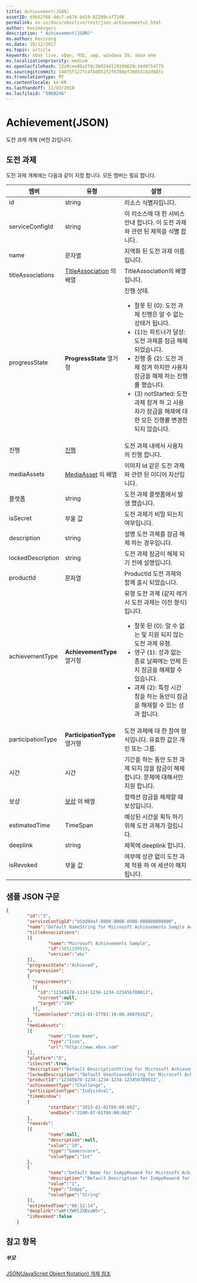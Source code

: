 ```yaml
---
title: Achievement(JSON)
assetID: d3b52f66-ddc7-e676-b419-82209caf71d6
permalink: en-us/docs/xboxlive/rest/json-achievementv2.html
author: KevinAsgari
description: " Achievement(JSON)"
ms.author: kevinasg
ms.date: 10/12/2017
ms.topic: article
keywords: xbox live, xbox, 게임, uwp, windows 10, xbox one
ms.localizationpriority: medium
ms.openlocfilehash: 12a9cee88a2fdc5b0244119399620c3448f54f75
ms.sourcegitcommit: 144f5f127fc4fbd852f2f6780ef26054192d68fc
ms.translationtype: MT
ms.contentlocale: ko-KR
ms.lasthandoff: 11/03/2018
ms.locfileid: "5968246"
---
```

# <a name="achievement-json"></a>Achievement(JSON)
도전 과제 개체 (버전 2)입니다.
<a id="ID4EN"></a>


## <a name="achievement"></a>도전 과제

도전 과제 개체에는 다음과 같이 지정 합니다. 모든 멤버는 필요 합니다.

| 멤버| 유형| 설명|
| --- | --- | --- |
| id| string| 리소스 식별자입니다.|
| serviceConfigId| string| 이 리소스에 대 한 서비스 안내 합니다. 이 도전 과제와 관련 된 제목을 식별 합니다. |
| name| 문자열| 지역화 된 도전 과제 이름입니다.|
| titleAssociations| [TitleAssociation](json-titleassociation.md) 의 배열| TitleAssociation의 배열입니다.|
| progressState| **ProgressState** 열거형| 진행 상태. <ul><li>잘못 된 (0): 도전 과제 진행은 알 수 없는 상태가 됩니다.</li><li>(1)는 파트너가 달성: 도전 과제를 잠금 해제 되었습니다.</li><li>진행 중 (2): 도전 과제 잠겨 하지만 사용자 잠금을 해제 하는 진행률 했습니다.</li><li>(3) notStarted: 도전 과제 잠겨 하 고 사용자가 잠금을 해제에 대 한 모든 진행률 변경한 되지 않습니다.</li></ul> | 
| 진행| [진행](json-progression.md)| 도전 과제 내에서 사용자의 진행 합니다.|
| mediaAssets| [MediaAsset](json-mediaasset.md) 의 배열| 이미지 Id 같은 도전 과제와 관련 된 미디어 자산입니다. |
| 플랫폼| string| 도전 과제 플랫폼에서 발생 했습니다.|
| isSecret| 부울 값| 도전 과제가 비밀 되는지 여부입니다.|
| description| string| 설명 도전 과제를 잠금 해제 하는 경우입니다.|
| lockedDescription| string| 도전 과제 잠금이 해제 되기 전에 설명입니다.|
| productId| 문자열| ProductId 도전 과제와 함께 출시 되었습니다.|
| achievementType| **AchievementType** 열거형| 유형 도전 과제 (같지 레거시 도전 과제는 이전 형식)입니다. <ul><li>잘못 된 (0): 알 수 없는 및 지원 되지 않는 도전 과제 유형.</li><li>영구 (1): 성과 없는 종료 날짜에는 언제 든 지 잠금을 해제할 수 있습니다.</li><li>과제 (2): 특정 시간 창을 하는 동안이 잠금을 해제할 수 있는 성과 합니다.</li></ul> |
| participationType| **ParticipationType** 열거형| 도전 과제에 대 한 참여 형식입니다. 유효한 값은 개인 또는 그룹.|
| 시간| 시간| 기간을 하는 동안 도전 과제 되지 않을 잠금이 해제 합니다. 문제에 대해서만 지원 합니다.|
| 보상| [보상](json-reward.md) 의 배열| 컬렉션 잠금을 해제할 때 보상입니다.|
| estimatedTime| TimeSpan| 예상된 시간을 획득 하기 위해 도전 과제가 걸립니다.|
| deeplink| string| 제목에 deeplink 합니다.|
| isRevoked| 부울 값| 여부에 상관 없이 도전 과제 적용 하 여 세션이 해지 됩니다.|

<a id="ID4EIAAC"></a>


## <a name="sample-json-syntax"></a>샘플 JSON 구문


```json
{
        "id":"3",
        "serviceConfigId":"b5dd9daf-0000-0000-0000-000000000000",
        "name":"Default NameString for Microsoft Achievements Sample Achievement 3",
        "titleAssociations":
        [{
                "name":"Microsoft Achievements Sample",
                "id":3051199919,
                "version":"abc"
        }],
        "progressState":"Achieved",
        "progression":
        {
          "requirements":
          [{
            "id":"12345678-1234-1234-1234-123456789012",
            "current":null,
            "target":"100"
          }],
          "timeUnlocked":"2013-01-17T03:19:00.3087016Z",
        },
        "mediaAssets":
        [{
                "name":"Icon Name",
                "type":"Icon",
                "url":"http://www.xbox.com"
        }],
        "platform":"D",
        "isSecret":true,
        "description":"Default DescriptionString for Microsoft Achievements Sample Achievement 3",
        "lockedDescription":"Default UnachievedString for Microsoft Achievements Sample Achievement 3",
        "productId":"12345678-1234-1234-1234-123456789012",
        "achievementType":"Challenge",
        "participationType":"Individual",
        "timeWindow":
        {
                "startDate":"2013-02-01T00:00:00Z",
                "endDate":"2100-07-01T00:00:00Z"
        },
        "rewards":
        [{
                "name":null,
                "description":null,
                "value":"10",
                "type":"Gamerscore",
                "valueType":"Int"
        },
        {
                "name":"Default Name for InAppReward for Microsoft Achievements Sample Achievement 3",
                "description":"Default Description for InAppReward for Microsoft Achievements Sample Achievement 3",
                "value":"1",
                "type":"InApp",
                "valueType":"String"
        }],
        "estimatedTime":"06:12:14",
        "deeplink":"aWFtYWRlZXBsaW5r",
        "isRevoked":false
    }

```


<a id="ID4ERAAC"></a>


## <a name="see-also"></a>참고 항목

<a id="ID4ETAAC"></a>


##### <a name="parent"></a>부모

[JSON(JavaScript Object Notation) 개체 참조](atoc-xboxlivews-reference-json.md)
